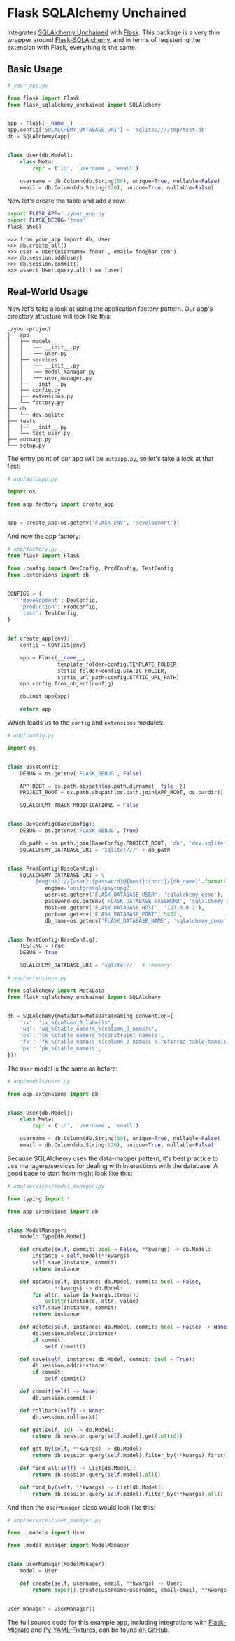 # Flask SQLAlchemy Unchained

Integrates [SQLAlchemy Unchained](https://github.com/briancappello/sqlalchemy-unchained) with [Flask](http://flask.pocoo.org/). This package is a very thin wrapper around [Flask-SQLAlchemy](http://flask-sqlalchemy.pocoo.org), and in terms of registering the extension with Flask, everything is the same.

## Basic Usage

```python
# your_app.py

from flask import Flask
from flask_sqlalchemy_unchained import SQLAlchemy


app = Flask(__name__)
app.config['SQLALCHEMY_DATABASE_URI'] = 'sqlite:////tmp/test.db'
db = SQLAlchemy(app)


class User(db.Model):
    class Meta:
        repr = ('id', 'username', 'email')

    username = db.Column(db.String(80), unique=True, nullable=False)
    email = db.Column(db.String(120), unique=True, nullable=False)
```

Now let's create the table and add a row:

```bash
export FLASK_APP='./your_app.py'
export FLASK_DEBUG='true'
flask shell
```

```
>>> from your_app import db, User
>>> db.create_all()
>>> user = User(username='fooar', email='foo@bar.com')
>>> db.session.add(user)
>>> db.session.commit()
>>> assert User.query.all() == [user]
```

## Real-World Usage

Now let's take a look at using the application factory pattern. Our app's directory structure will look like this:

```
./your-project
├── app
│   ├── models
│   │   ├── __init__.py
│   │   └── user.py
│   ├── services
│   │   ├── __init__.py
│   │   ├── model_manager.py
│   │   └── user_manager.py
│   ├── __init__.py
│   ├── config.py
│   ├── extensions.py
│   └── factory.py
├── db
│   └── dev.sqlite
├── tests
│   ├── __init__.py
│   └── test_user.py
├── autoapp.py
└── setup.py
```

The entry point of our app will be `autoapp.py`, so let's take a look at that first:

```python
# app/autoapp.py

import os

from app.factory import create_app


app = create_app(os.getenv('FLASK_ENV', 'development'))
```

And now the app factory:

```python
# app/factory.py
from flask import Flask

from .config import DevConfig, ProdConfig, TestConfig
from .extensions import db


CONFIGS = {
    'development': DevConfig,
    'production': ProdConfig,
    'test': TestConfig,
}


def create_app(env):
    config = CONFIGS[env]

    app = Flask(__name__,
                template_folder=config.TEMPLATE_FOLDER,
                static_folder=config.STATIC_FOLDER,
                static_url_path=config.STATIC_URL_PATH)
    app.config.from_object(config)

    db.init_app(app)

    return app
```

Which leads us to the `config` and `extensions` modules:

```python
# app/config.py

import os


class BaseConfig:
    DEBUG = os.getenv('FLASK_DEBUG', False)

    APP_ROOT = os.path.abspath(os.path.dirname(__file__))
    PROJECT_ROOT = os.path.abspath(os.path.join(APP_ROOT, os.pardir))

    SQLALCHEMY_TRACK_MODIFICATIONS = False


class DevConfig(BaseConfig):
    DEBUG = os.getenv('FLASK_DEBUG', True)

    db_path = os.path.join(BaseConfig.PROJECT_ROOT, 'db', 'dev.sqlite')
    SQLALCHEMY_DATABASE_URI = 'sqlite:///' + db_path


class ProdConfig(BaseConfig):
    SQLALCHEMY_DATABASE_URI = \
        '{engine}://{user}:{password}@{host}:{port}/{db_name}'.format(
            engine='postgresql+psycopg2',
            user=os.getenv('FLASK_DATABASE_USER', 'sqlalchemy_demo'),
            password=os.getenv('FLASK_DATABASE_PASSWORD', 'sqlalchemy_demo'),
            host=os.getenv('FLASK_DATABASE_HOST', '127.0.0.1'),
            port=os.getenv('FLASK_DATABASE_PORT', 5432),
            db_name=os.getenv('FLASK_DATABASE_NAME', 'sqlalchemy_demo'))


class TestConfig(BaseConfig):
    TESTING = True
    DEBUG = True

    SQLALCHEMY_DATABASE_URI = 'sqlite://'  # :memory:
```

```python
# app/extensions.py

from sqlalchemy import MetaData
from flask_sqlalchemy_unchained import SQLAlchemy


db = SQLAlchemy(metadata=MetaData(naming_convention={
    'ix': 'ix_%(column_0_label)s',
    'uq': 'uq_%(table_name)s_%(column_0_name)s',
    'ck': 'ck_%(table_name)s_%(constraint_name)s',
    'fk': 'fk_%(table_name)s_%(column_0_name)s_%(referred_table_name)s',
    'pk': 'pk_%(table_name)s',
}))
```

The `User` model is the same as before:

```python
# app/models/user.py

from app.extensions import db


class User(db.Model):
    class Meta:
        repr = ('id', 'username', 'email')

    username = db.Column(db.String(80), unique=True, nullable=False)
    email = db.Column(db.String(120), unique=True, nullable=False)
```

Because SQLAlchemy uses the data-mapper pattern, it's best practice to use managers/services for dealing with interactions with the database. A good base to start from might look like this:

```python
# app/services/model_manager.py

from typing import *

from app.extensions import db


class ModelManager:
    model: Type[db.Model]

    def create(self, commit: bool = False, **kwargs) -> db.Model:
        instance = self.model(**kwargs)
        self.save(instance, commit)
        return instance

    def update(self, instance: db.Model, commit: bool = False,
               **kwargs) -> db.Model:
        for attr, value in kwargs.items():
            setattr(instance, attr, value)
        self.save(instance, commit)
        return instance

    def delete(self, instance: db.Model, commit: bool = False) -> None:
        db.session.delete(instance)
        if commit:
            self.commit()

    def save(self, instance: db.Model, commit: bool = True):
        db.session.add(instance)
        if commit:
            self.commit()

    def commit(self) -> None:
        db.session.commit()

    def rollback(self) -> None:
        db.session.rollback()

    def get(self, id) -> db.Model:
        return db.session.query(self.model).get(int(id))

    def get_by(self, **kwargs) -> db.Model:
        return db.session.query(self.model).filter_by(**kwargs).first()

    def find_all(self) -> List[db.Model]:
        return db.session.query(self.model).all()

    def find_by(self, **kwargs) -> List[db.Model]:
        return db.session.query(self.model).filter_by(**kwargs).all()
```

And then the `UserManager` class would look like this:

```python
# app/services/user_manager.py

from ..models import User

from .model_manager import ModelManager


class UserManager(ModelManager):
    model = User

    def create(self, username, email, **kwargs) -> User:
        return super().create(username=username, email=email, **kwargs)


user_manager = UserManager()
```

The full source code for this example app, including integrations with [Flask-Migrate](https://flask-migrate.readthedocs.io/en/latest/) and [Py-YAML-Fixtures](https://py-yaml-fixtures.readthedocs.io/en/latest/), can be found [on GitHub](https://github.com/briancappello/sqlalchemy-demo).
